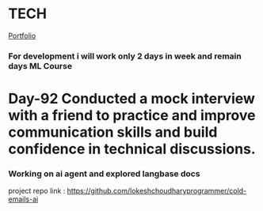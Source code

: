# TECH
[Portfolio](https://www.lokeshdev.in/)
### For development i will work only 2 days in week and remain days ML Course
# Day-92 Conducted a mock interview with a friend to practice and improve communication skills and build confidence in technical discussions.
### Working on ai agent  and explored langbase docs


project repo link : https://github.com/lokeshchoudharyprogrammer/cold-emails-ai
 
